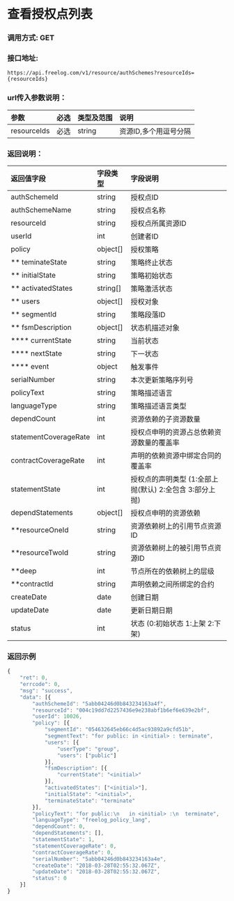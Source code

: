 # 查看授权点列表


### 调用方式: GET

### 接口地址:

```
https://api.freelog.com/v1/resource/authSchemes?resourceIds={resourceIds}
```

### url传入参数说明：

| 参数 | 必选 | 类型及范围 | 说明 |
| :--- | :--- | :--- | :--- |
|resourceIds|必选|string|资源ID,多个用逗号分隔|

### 返回说明：

| 返回值字段 | 字段类型 | 字段说明 |
| :--- | :--- | :--- |
| authSchemeId | string | 授权点ID |
| authSchemeName | string | 授权点名称 |
| resourceId| string | 授权点所属资源ID|
| userId | int | 创建者ID |
| policy | object[] | 授权策略 |
| ** teminateState | string | 策略终止状态 |
| ** initialState | string | 策略初始状态 |
| ** activatedStates | string[] | 策略激活状态 |
| ** users | object[] | 授权对象 |
| ** segmentId | string| 策略段落ID |
| ** fsmDescription | object[] | 状态机描述对象 |
| **** currentState | string| 当前状态 |
| **** nextState | string| 下一状态 |
| **** event | object| 触发事件 |
| serialNumber | string | 本次更新策略序列号 |
| policyText | string | 策略描述语言 |
| languageType | string | 策略描述语言类型 |
| dependCount| int | 资源依赖的子资源数量 |
| statementCoverageRate | int | 授权点申明的资源占总依赖资源数量的覆盖率 |
| contractCoverageRate | int | 声明的依赖资源中绑定合同的覆盖率 |
| statementState | int | 授权点的声明类型 (1:全部上抛(默认)  2:全包含  3:部分上抛) |
| dependStatements | object[] | 授权点申明的资源依赖 |
| **resourceOneId | string | 资源依赖树上的引用节点资源ID|
| **resourceTwoId | string | 资源依赖树上的被引用节点资源ID|
| **deep | int | 节点所在的依赖树上的层级|
| **contractId | string | 声明依赖之间所绑定的合约|
| createDate | date | 创建日期 |
| updateDate | date | 更新日期日期 |
| status | int | 状态 (0:初始状态 1:上架 2:下架) |


### 返回示例

```js
{
	"ret": 0,
	"errcode": 0,
	"msg": "success",
	"data": [{
		"authSchemeId": "5abb04246d0b843234163a4f",
		"resourceId": "004c19dd7d2257436e9e238abf1b6ef6e639e2bf",
		"userId": 10026,
		"policy": [{
			"segmentId": "054632645eb66c4d5ac93892a9cfd51b",
			"segmentText": "for public: in <initial> : terminate",
			"users": [{
				"userType": "group",
				"users": ["public"]
			}],
			"fsmDescription": [{
				"currentState": "<initial>"
			}],
			"activatedStates": ["<initial>"],
			"initialState": "<initial>",
			"terminateState": "terminate"
		}],
		"policyText": "for public:\n   in <initial> :\n  terminate",
		"languageType": "freelog_policy_lang",
		"dependCount": 0,
		"dependStatements": [],
		"statementState": 1,
		"statementCoverageRate": 0,
		"contractCoverageRate": 0,
		"serialNumber": "5abb04246d0b843234163a4e",
		"createDate": "2018-03-28T02:55:32.067Z",
		"updateDate": "2018-03-28T02:55:32.067Z",
		"status": 0
	}]
}
```